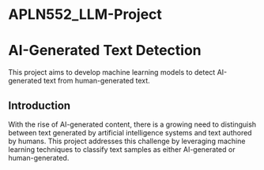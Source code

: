 # APLN552_LLM-Project

# AI-Generated Text Detection  

This project aims to develop machine learning models to detect AI-generated text from human-generated text.  

## Introduction  

With the rise of AI-generated content, there is a growing need to distinguish between text generated by artificial intelligence systems and text authored by humans. This project addresses this challenge by leveraging machine learning techniques to classify text samples as either AI-generated or human-generated.  


